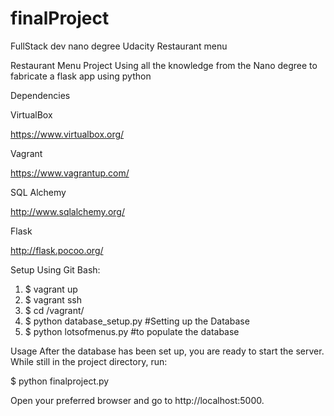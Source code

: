 # finalProject
FullStack dev nano degree Udacity Restaurant menu

Restaurant Menu Project
Using all the knowledge from the Nano degree to fabricate a flask app using python

Dependencies

VirtualBox

https://www.virtualbox.org/

Vagrant

https://www.vagrantup.com/

SQL Alchemy

http://www.sqlalchemy.org/

Flask

http://flask.pocoo.org/

Setup
Using Git Bash:
1. $ vagrant up
2. $ vagrant ssh
3. $ cd /vagrant/
4. $ python database_setup.py #Setting up the Database
5. $ python lotsofmenus.py #to populate the database


Usage
After the database has been set up, you are ready to start the server. While still in the project directory, run:

$ python finalproject.py

Open your preferred browser and go to http://localhost:5000.
